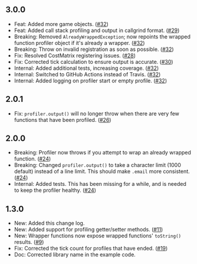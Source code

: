 ## 3.0.0

 - Feat: Added more game objects. ([#32](https://github.com/screepers/screeps-profiler/pull/32))
 - Feat: Added call stack profiling and output in callgrind format. ([#29](https://github.com/screepers/screeps-profiler/pull/29))
 - Breaking: Removed `AlreadyWrappedException`; now repoints the wrapped function profiler object if it's already a wrapper. ([#32](https://github.com/screepers/screeps-profiler/pull/32))
 - Breaking: Throw on invalid registration as soon as possible. ([#32](https://github.com/screepers/screeps-profiler/pull/32))
 - Fix: Resolved CostMatrix registering issues. ([#28](https://github.com/screepers/screeps-profiler/pull/28))
 - Fix: Corrected tick calculation to ensure output is accurate. ([#30](https://github.com/screepers/screeps-profiler/pull/30))
 - Internal: Added additional tests, increasing coverage. ([#32](https://github.com/screepers/screeps-profiler/pull/32))
 - Internal: Switched to GitHub Actions instead of Travis. ([#32](https://github.com/screepers/screeps-profiler/pull/32))
 - Internal: Added logging on profiler start or empty profile. ([#32](https://github.com/screepers/screeps-profiler/pull/32))

## 2.0.1

 - Fix: `profiler.output()` will no longer throw when there are very few functions that have been profiled. ([#26](https://github.com/screepers/screeps-profiler/pull/26))

## 2.0.0

 - Breaking: Profiler now throws if you attempt to wrap an already wrapped function. ([#24](https://github.com/gdborton/screeps-profiler/pull/24))
 - Breaking: Changed `profiler.output()` to take a character limit (1000 default) instead of a line limit. This should make `.email` more consistent. ([#24](https://github.com/gdborton/screeps-profiler/pull/24))
 - Internal: Added tests. This has been missing for a while, and is needed to keep the profiler healthy. ([#24](https://github.com/gdborton/screeps-profiler/pull/24))

## 1.3.0

 - New: Added this change log.
 - New: Added support for profiling getter/setter methods. ([#11](https://github.com/gdborton/screeps-profiler/pull/11))
 - New: Wrapper functions now expose wrapped functions' `toString()` results. ([#9](https://github.com/gdborton/screeps-profiler/pull/9))
 - Fix: Corrected the tick count for profiles that have ended. ([#19](https://github.com/gdborton/screeps-profiler/pull/19))
 - Doc: Corrected library name in the example code.
